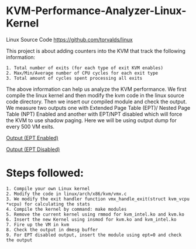 # KVM-Performance-Analyzer-Linux-Kernel
Linux Source Code https://github.com/torvalds/linux

This project is about adding counters into the KVM that track the following information:

    1. Total number of exits (for each type of exit KVM enables)
    2. Max/Min/Average number of CPU cycles for each exit type
    3. Total amount of cycles spent processing all exits

The above information can help us analyze the KVM performance. We first compile the linux kernel and then modify the kvm code in the linux source code directory. Then we insert our compiled module and check the output. We measure two outputs one with Extended Page Table (EPT)/ Nested Page Table (NPT) Enabled and another with EPT/NPT disabled which will force the KVM to use shadow paging. Here we will be using output dump for every 500 VM exits.

[Output (EPT Enabled)](https://github.com/shikhargaur1990/KVM-Performance-Analyzer/blob/master/output1.png)

[Output (EPT Disabled)](https://github.com/shikhargaur1990/KVM-Performance-Analyzer/blob/master/output2.png)

# Steps followed:
    1. Compile your own Linux kernel 
    2. Modify the code in linux/arch/x86/kvm/vmx.c
    3. We modify the exit handler function vmx_handle_exit(struct kvm_vcpu *vcpu) for calculating the stats
    4. Compile the kernel by command: make modules
    5. Remove the current kernel using rmmod for kvm_intel.ko and kvm.ko
    6. Insert the new Kernel using insmod for kvm.ko and kvm_intel.ko
    7. Fire up the VM in kvm
    8. Check the output in dmesg buffer
    9. For EPT disabled output, insert the module using ept=0 and check the output
